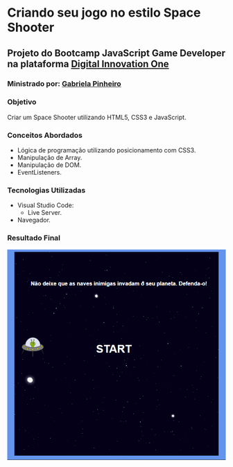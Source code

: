 # **Criando seu jogo no estilo Space Shooter**

## Projeto do Bootcamp JavaScript Game Developer na plataforma [Digital Innovation One](https://digitalinnovation.one/sign-up)

### Ministrado por: [Gabriela Pinheiro](https://www.linkedin.com/in/gabrielapinheiro129/)

### **Objetivo**
Criar um Space Shooter utilizando HTML5, CSS3 e JavaScript.

### **Conceitos Abordados**
- Lógica de programação utilizando posicionamento com CSS3.
- Manipulação de Array.
- Manipulação de DOM.
- EventListeners. 

### **Tecnologias Utilizadas**
- Visual Studio Code:
    - Live Server.
- Navegador.

### **Resultado Final**
![Imagem da tela inicial do jogo Space Shooter](./images/space_shooter_game.PNG)
